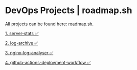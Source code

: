# DevOps Projects |  roadmap.sh


All projects can be found here: [roadmap.sh](https://roadmap.sh/devops/projects).

[1. server-stats ✅](https://roadmap.sh/projects/server-stats)

[2. log-archive ✅](https://roadmap.sh/projects/log-archive-tool)

[3. nginx-log-analyser ✅](https://roadmap.sh/projects/nginx-log-analyser)

[4. github-actions-deployment-workflow ✅](https://roadmap.sh/projects/github-actions-deployment-workflow)